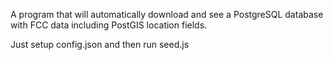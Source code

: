 A program that will automatically download and see a PostgreSQL database with FCC data including PostGIS location fields.

Just setup config.json and then run seed.js 
